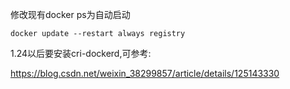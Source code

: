 修改现有docker ps为自动启动

```
docker update --restart always registry

```



1.24以后要安装cri-dockerd,可参考:

https://blog.csdn.net/weixin_38299857/article/details/125143330
